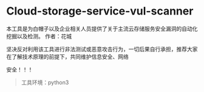 # Cloud-storage-service-vul-scanner

本工具是为白帽子以及企业相关人员提供了关于主流云存储服务安全漏洞的自动化挖掘以及检测。  作者：花城

坚决反对利用该工具进行非法测试或恶意攻击行为，一切后果自行承担，推荐大家在了解技术原理的前提下，共同维护信息安全、网络

安全！！！

> 工具环境：python3
